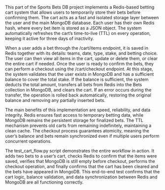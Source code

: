 This part of the Sports Bets DB project implements a Redis-based betting cart system that allows users to temporarily store their bets before confirming them. The cart acts as a fast and isolated storage layer between the user and the main MongoDB database. Each user has their own Redis hash, where every bet item is stored as a JSON object. The system automatically refreshes the cart’s time-to-live (TTL) on every operation, keeping it active for three days of inactivity.

When a user adds a bet through the /cart/items endpoint, it is saved in Redis together with its details: teams, date, type, stake, and betting choice. The user can then view all items in the cart, update or delete them, or clear the entire cart if needed. Once the user is ready to confirm the bets, they can perform a checkout using the /cart/checkout endpoint. At this stage, the system validates that the user exists in MongoDB and has a sufficient balance to cover the total stake. If the balance is sufficient, the system deducts the total amount, transfers all bets from Redis into the Bets collection in MongoDB, and clears the cart. If an error occurs during the transfer, the operation is rolled back automatically, restoring the original balance and removing any partially inserted bets.

The main benefits of this implementation are speed, reliability, and data integrity. Redis ensures fast access to temporary betting data, while MongoDB remains the persistent storage for finalized bets. The TTL mechanism prevents old carts from remaining indefinitely, maintaining a clean cache. The checkout process guarantees atomicity, meaning the user’s balance and bets remain synchronized even if multiple users perform concurrent operations.

The test_cart_flow.py script demonstrates the entire workflow in action. It adds two bets to a user’s cart, checks Redis to confirm that the items were saved, verifies that MongoDB is still empty before checkout, performs the checkout operation, and finally confirms that the cart has been cleared and the bets have appeared in MongoDB. This end-to-end test confirms that the cart logic, balance validation, and data synchronization between Redis and MongoDB are all functioning correctly.

